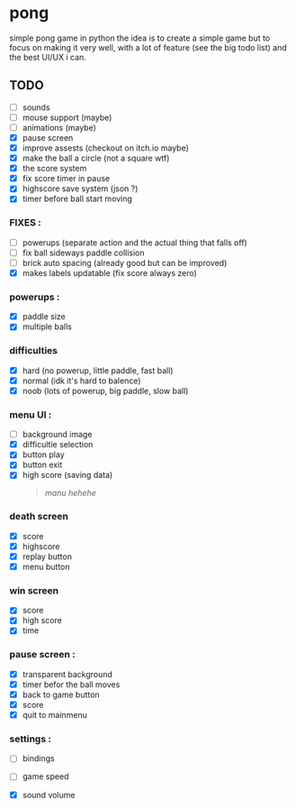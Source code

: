 # pong
simple pong game in python
the idea is to create a simple game but to focus on making it very well, with a lot of feature (see the big todo list) and the best UI/UX i can.


## TODO

- [ ] sounds
- [ ] mouse support (maybe)
- [ ] animations (maybe)
- [x] pause screen
- [x] improve assests (checkout on itch.io maybe)
- [x] make the ball a circle (not a square wtf)
- [x] the score system
- [x] fix score timer in pause
- [x] highscore save system (json ?)
- [x] timer before ball start moving

### FIXES : 
- [ ] powerups (separate action and the actual thing that falls off)
- [ ] fix ball sideways paddle collision
- [ ] brick auto spacing (already good but can be improved)
- [x] makes labels updatable (fix score always zero)

### powerups :
- [x] paddle size
- [x] multiple balls

### difficulties
- [x] hard (no powerup, little paddle, fast ball)
- [x] normal (idk it's hard to balence)
- [x] noob (lots of powerup, big paddle, slow ball)

### menu UI :
- [ ] background image
- [x] difficultie selection
- [x] button play
- [x] button exit
- [x] high score (saving data)
   > _manu hehehe_

### death screen
- [x] score
- [x] highscore
- [x] replay button
- [x] menu button

### win screen
- [x] score
- [x] high score
- [x] time

### pause screen :
- [x] transparent background
- [x] timer befor the ball moves
- [x] back to game button
- [x] score
- [x] quit to mainmenu

### settings :
- [ ] bindings
- [ ] game speed
- [x] sound volume

